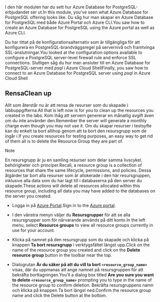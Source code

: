 <span data-ttu-id="aa71d-101">I den här modulen har du sett hur Azure Database for PostgreSQL-erbjudandet ser ut.</span><span class="sxs-lookup"><span data-stu-id="aa71d-101">In this module, you've seen what Azure Database for PostgreSQL offering looks like.</span></span> <span data-ttu-id="aa71d-102">Du såg hur man skapar en Azure Database for PostgreSQL med både Azure Portal och Azure CLI.</span><span class="sxs-lookup"><span data-stu-id="aa71d-102">You saw how to create an Azure Database for PostgreSQL using the Azure portal as well as Azure CLI.</span></span>

<span data-ttu-id="aa71d-103">Du har tittat på de konfigurationsalternativ som är tillgängliga för att konfigurera en PostgreSQL-brandväggsregel på servernivå och framtvinga SSL-anslutningar.</span><span class="sxs-lookup"><span data-stu-id="aa71d-103">You looked at the configuration options available to configure a PostgreSQL server-level firewall rule and enforce SSL connections.</span></span> <span data-ttu-id="aa71d-104">Slutligen såg du hur man ansluter till en Azure Database for PostgreSQL-server med _psql_ i Azure Cloud Shell</span><span class="sxs-lookup"><span data-stu-id="aa71d-104">Finally, you saw how to connect to an Azure Database for PostgreSQL server using _psql_ in Azure Cloud Shell</span></span>

## <a name="clean-up"></a><span data-ttu-id="aa71d-105">Rensa</span><span class="sxs-lookup"><span data-stu-id="aa71d-105">Clean up</span></span>
<!---TODO: Update for sandbox?--->

<span data-ttu-id="aa71d-106">Allt som återstår nu är att rensa de resurser som du skapade i labbuppgifterna.</span><span class="sxs-lookup"><span data-stu-id="aa71d-106">All that is left now is for you to clean up the resources you created in the labs.</span></span> <span data-ttu-id="aa71d-107">Kom ihåg att servern genererar en månatlig avgift även om du inte använder den.</span><span class="sxs-lookup"><span data-stu-id="aa71d-107">Remember the server will generate a monthly charge even though you may not use it.</span></span> <span data-ttu-id="aa71d-108">Om du skapar resurser i testsyfte kan du enkelt ta bort allihop genom att ta bort den resursgrupp som de ingår i.</span><span class="sxs-lookup"><span data-stu-id="aa71d-108">If you create resources for testing purposes, an easy way to get rid of them all is to delete the Resource Group they are part of.</span></span>

> [!NOTE]
> <span data-ttu-id="aa71d-109">En resursgrupp är ju en samling resurser som delar samma livscykel, behörigheter och principer.</span><span class="sxs-lookup"><span data-stu-id="aa71d-109">Recall, a resource group is a collection of resources that share the same lifecycle, permissions, and policies.</span></span> <span data-ttu-id="aa71d-110">Dessa åtgärder tar bort alla resurser som är allokerade i den här resursgruppen, inklusive alla data som du har lagt till i databaserna på den server du skapade.</span><span class="sxs-lookup"><span data-stu-id="aa71d-110">These actions will delete all resources allocated within this resource group, including all data you may have added to the databases on the server you created.</span></span>

- <span data-ttu-id="aa71d-111">Logga in på [Azure Portal](https://portal.azure.com?azure-portal=true).</span><span class="sxs-lookup"><span data-stu-id="aa71d-111">Sign in to the [Azure portal](https://portal.azure.com?azure-portal=true).</span></span>

- <span data-ttu-id="aa71d-112">I den vänstra menyn väljer du **Resursgrupper** för att se alla resursgrupper som för närvarande används på ditt konto.</span><span class="sxs-lookup"><span data-stu-id="aa71d-112">In the left menu, select **Resource groups** to view all resource groups currently in use for your account.</span></span>

- <span data-ttu-id="aa71d-113">Klicka på namnet på den resursgrupp som du skapade och klicka på knappen **Ta bort resursgrupp** i verktygsfältet längst upp.</span><span class="sxs-lookup"><span data-stu-id="aa71d-113">Click on the name of the resource group you created and click on the **Delete resource group** button in the toolbar near the top.</span></span>

- <span data-ttu-id="aa71d-114">Dialogrutan **Är du säker på att du vill ta bort `<resource_group_name>`** visas, där du uppmanas att ange namnet på resursgruppen för att bekräfta borttagningen.</span><span class="sxs-lookup"><span data-stu-id="aa71d-114">You'll a dialog box titled **Are you sure you want to delete `<resource_group_name>`** prompting you to type in the name of the resource group to confirm deletion.</span></span> <span data-ttu-id="aa71d-115">Bekräfta resursgruppens namn och klicka på knappen Ta bort längst ned.</span><span class="sxs-lookup"><span data-stu-id="aa71d-115">Confirm the resource group name and click the Delete button at the bottom.</span></span>
